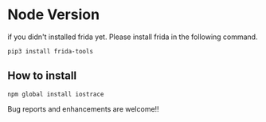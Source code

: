 # Node Version
if you didn't installed frida yet. Please install frida in the following command.

```
pip3 install frida-tools
```

## How to install

```
npm global install iostrace
```

Bug reports and enhancements are welcome!!